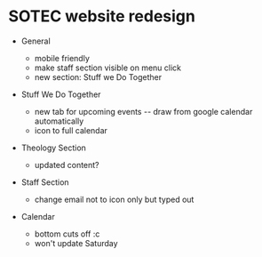 SOTEC website redesign
=======================

- General
  * mobile friendly
  * make staff section visible on menu click
  * new section: Stuff we Do Together

- Stuff We Do Together
  * new tab for upcoming events -- draw from google calendar automatically
  * icon to full calendar

- Theology Section
  * updated content?

- Staff Section
  * change email not to icon only but typed out

- Calendar
  * bottom cuts off :c
  * won't update Saturday